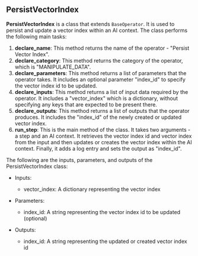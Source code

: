 ## PersistVectorIndex

**PersistVectorIndex** is a class that extends `BaseOperator`. It is used to persist and update a vector index within an AI context. The class performs the following main tasks:

1. **declare_name**: This method returns the name of the operator - "Persist Vector Index".
2. **declare_category**: This method returns the category of the operator, which is "MANIPULATE_DATA".
3. **declare_parameters**: This method returns a list of parameters that the operator takes. It includes an optional parameter "index_id" to specify the vector index id to be updated.
4. **declare_inputs**: This method returns a list of input data required by the operator. It includes a "vector_index" which is a dictionary, without specifying any keys that are expected to be present there.
5. **declare_outputs**: This method returns a list of outputs that the operator produces. It includes the "index_id" of the newly created or updated vector index.
6. **run_step**: This is the main method of the class. It takes two arguments - a step and an AI context. It retrieves the vector index id and vector index from the input and then updates or creates the vector index within the AI context. Finally, it adds a log entry and sets the output as "index_id".

The following are the inputs, parameters, and outputs of the PersistVectorIndex class:

- Inputs:
  - vector_index: A dictionary representing the vector index

- Parameters:
  - index_id: A string representing the vector index id to be updated (optional)

- Outputs:
  - index_id: A string representing the updated or created vector index id